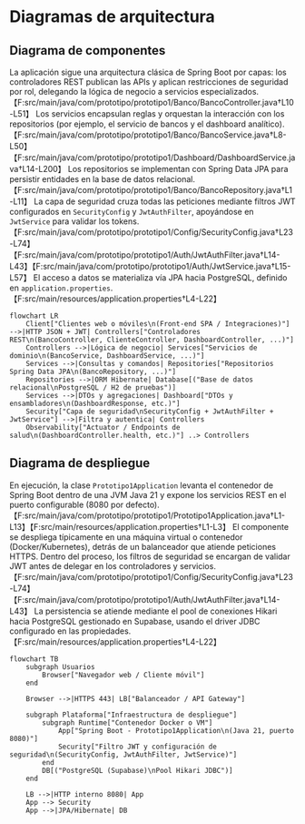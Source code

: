 # Diagramas de arquitectura

## Diagrama de componentes
La aplicación sigue una arquitectura clásica de Spring Boot por capas: los controladores REST publican las APIs y aplican restricciones de seguridad por rol, delegando la lógica de negocio a servicios especializados.【F:src/main/java/com/prototipo/prototipo1/Banco/BancoController.java†L10-L51】 Los servicios encapsulan reglas y orquestan la interacción con los repositorios (por ejemplo, el servicio de bancos y el dashboard analítico).【F:src/main/java/com/prototipo/prototipo1/Banco/BancoService.java†L8-L50】【F:src/main/java/com/prototipo/prototipo1/Dashboard/DashboardService.java†L14-L200】 Los repositorios se implementan con Spring Data JPA para persistir entidades en la base de datos relacional.【F:src/main/java/com/prototipo/prototipo1/Banco/BancoRepository.java†L1-L11】 La capa de seguridad cruza todas las peticiones mediante filtros JWT configurados en `SecurityConfig` y `JwtAuthFilter`, apoyándose en `JwtService` para validar los tokens.【F:src/main/java/com/prototipo/prototipo1/Config/SecurityConfig.java†L23-L74】【F:src/main/java/com/prototipo/prototipo1/Auth/JwtAuthFilter.java†L14-L43】【F:src/main/java/com/prototipo/prototipo1/Auth/JwtService.java†L15-L57】 El acceso a datos se materializa vía JPA hacia PostgreSQL, definido en `application.properties`.【F:src/main/resources/application.properties†L4-L22】

```mermaid
flowchart LR
    Client["Clientes web o móviles\n(Front-end SPA / Integraciones)"] -->|HTTP JSON + JWT| Controllers["Controladores REST\n(BancoController, ClienteController, DashboardController, ...)"]
    Controllers -->|Lógica de negocio| Services["Servicios de dominio\n(BancoService, DashboardService, ...)"]
    Services -->|Consultas y comandos| Repositories["Repositorios Spring Data JPA\n(BancoRepository, ...)"]
    Repositories -->|ORM Hibernate| Database[("Base de datos relacional\nPostgreSQL / H2 de pruebas")]
    Services -->|DTOs y agregaciones| Dashboard["DTOs y ensambladores\n(DashboardResponse, etc.)"]
    Security["Capa de seguridad\nSecurityConfig + JwtAuthFilter + JwtService"] -->|Filtra y autentica| Controllers
    Observability["Actuator / Endpoints de salud\n(DashboardController.health, etc.)"] ..> Controllers
```

## Diagrama de despliegue
En ejecución, la clase `Prototipo1Application` levanta el contenedor de Spring Boot dentro de una JVM Java 21 y expone los servicios REST en el puerto configurable (8080 por defecto).【F:src/main/java/com/prototipo/prototipo1/Prototipo1Application.java†L1-L13】【F:src/main/resources/application.properties†L1-L3】 El componente se despliega típicamente en una máquina virtual o contenedor (Docker/Kubernetes), detrás de un balanceador que atiende peticiones HTTPS. Dentro del proceso, los filtros de seguridad se encargan de validar JWT antes de delegar en los controladores y servicios.【F:src/main/java/com/prototipo/prototipo1/Config/SecurityConfig.java†L23-L74】【F:src/main/java/com/prototipo/prototipo1/Auth/JwtAuthFilter.java†L14-L43】 La persistencia se atiende mediante el pool de conexiones Hikari hacia PostgreSQL gestionado en Supabase, usando el driver JDBC configurado en las propiedades.【F:src/main/resources/application.properties†L4-L22】

```mermaid
flowchart TB
    subgraph Usuarios
        Browser["Navegador web / Cliente móvil"]
    end

    Browser -->|HTTPS 443| LB["Balanceador / API Gateway"]

    subgraph Plataforma["Infraestructura de despliegue"]
        subgraph Runtime["Contenedor Docker o VM"]
            App["Spring Boot - Prototipo1Application\n(Java 21, puerto 8080)"]
            Security["Filtro JWT y configuración de seguridad\n(SecurityConfig, JwtAuthFilter, JwtService)"]
        end
        DB[("PostgreSQL (Supabase)\nPool Hikari JDBC")]
    end

    LB -->|HTTP interno 8080| App
    App --> Security
    App -->|JPA/Hibernate| DB
```

